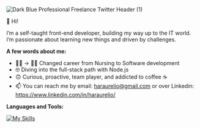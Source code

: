 ![Dark Blue Professional Freelance Twitter Header (1)](https://user-images.githubusercontent.com/99715716/226195314-fb7c0733-1792-4da7-a1fb-c32781de53a2.png)

👋 Hi!

I’m a self-taught front-end developer, building my way up to the IT world. I’m passionate about learning new things and driven by challenges.

**A few words about me:**

- 👩‍⚕️ -> 👩‍💻 Changed career from Nursing to Software development
- 🤓 Diving into the full-stack path with Node.js
- 🙃 Curious, proactive, team player, and addicted to coffee ☕
- 📫 You can reach me by email: haraurelio@gmail.com or over Linkedin: https://www.linkedin.com/in/haraurelio/




 **Languages and Tools:** 
 
[![My Skills](https://skillicons.dev/icons?i=html,css,js,react,redux,ts,git,figma,graphql,materialui,postman,styledcomponents,tailwind,vite,vscode,nodejs&theme=light&perline=5)](https://skillicons.dev)






